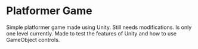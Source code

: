 # Platformer Game
Simple platformer game made using Unity. Still needs modifications. Is only one level currently. 
Made to test the features of Unity and how to use GameObject controls. 
